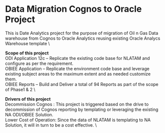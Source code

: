 # Data Migration Cognos to Oracle Project 

This is Date Analytics project for the purpose of migration of Oil n Gas Data warehouse from Cognos to Oracle Analytics reusing existing Oracle Analycs Warehouse template \

**Scope of this project** \
ODI Application 12c – Replicate the existing code base for NLATAM and configure as per the requirement. \
OBIEE Application – Replicate the environment code base and leverage existing subject areas to the maximum extent and as needed customize them. \
OBIEE Reports – Build and Deliver a total of 94 Reports as part of the scope of Phase1 & 2 \

**Drivers of this project** \
Decommission Cognos : This project is triggered based on the drive to decommission of Cognos reporting by templating or leveraging the existing NA ODI/OBIEE Solution.  \
Lower Cost of Operation: Since the data of NLATAM is templating to NA Solution, it will in turn to be a cost effective. \



